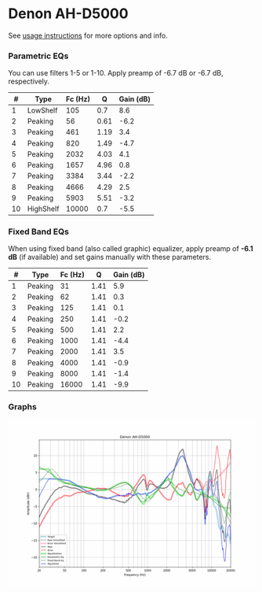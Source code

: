 # Denon AH-D5000
See [usage instructions](https://github.com/jaakkopasanen/AutoEq#usage) for more options and info.

### Parametric EQs
You can use filters 1-5 or 1-10. Apply preamp of -6.7 dB or -6.7 dB, respectively.

|   # | Type      |   Fc (Hz) |    Q |   Gain (dB) |
|-----|-----------|-----------|------|-------------|
|   1 | LowShelf  |       105 | 0.7  |         8.6 |
|   2 | Peaking   |        56 | 0.61 |        -6.2 |
|   3 | Peaking   |       461 | 1.19 |         3.4 |
|   4 | Peaking   |       820 | 1.49 |        -4.7 |
|   5 | Peaking   |      2032 | 4.03 |         4.1 |
|   6 | Peaking   |      1657 | 4.96 |         0.8 |
|   7 | Peaking   |      3384 | 3.44 |        -2.2 |
|   8 | Peaking   |      4666 | 4.29 |         2.5 |
|   9 | Peaking   |      5903 | 5.51 |        -3.2 |
|  10 | HighShelf |     10000 | 0.7  |        -5.5 |

### Fixed Band EQs
When using fixed band (also called graphic) equalizer, apply preamp of **-6.1 dB** (if available) and set gains manually with these parameters.

|   # | Type    |   Fc (Hz) |    Q |   Gain (dB) |
|-----|---------|-----------|------|-------------|
|   1 | Peaking |        31 | 1.41 |         5.9 |
|   2 | Peaking |        62 | 1.41 |         0.3 |
|   3 | Peaking |       125 | 1.41 |         0.1 |
|   4 | Peaking |       250 | 1.41 |        -0.2 |
|   5 | Peaking |       500 | 1.41 |         2.2 |
|   6 | Peaking |      1000 | 1.41 |        -4.4 |
|   7 | Peaking |      2000 | 1.41 |         3.5 |
|   8 | Peaking |      4000 | 1.41 |        -0.9 |
|   9 | Peaking |      8000 | 1.41 |        -1.4 |
|  10 | Peaking |     16000 | 1.41 |        -9.9 |

### Graphs
![](./Denon%20AH-D5000.png)
